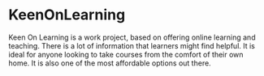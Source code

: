 # KeenOnLearning
Keen On Learning is a work project, based on offering online learning and teaching. There is a lot of information that learners might find helpful. It is ideal for anyone looking to take courses from the comfort of their own home. It is also one of the most affordable options out there.
